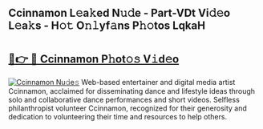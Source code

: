 ## Ccinnamon L𝚎a𝚔ed N𝚞𝚍e - Part-VDt Vi𝚍𝚎o L𝚎a𝚔s - H𝚘𝚝 O𝚗𝚕yf𝚊ns P𝚑𝚘tos LqkaH

# <h2><a href="http://kf47kk6.oniu.top/?m=Ccinnamon">🔗👉 🔴 Ccinnamon P𝚑ot𝚘𝚜 V𝚒d𝚎o</a></h2>

[![Ccinnamon Nu𝚍e𝚜](https://i.imgur.com/0qMVB7G.gif)](http://kf47kk6.oniu.top/?m=Ccinnamon)
Web-based entertainer and digital media artist Ccinnamon, acclaimed for disseminating dance and lifestyle ideas through solo and collaborative dance performances and short videos. Selfless philanthropist volunteer Ccinnamon, recognized for their generosity and dedication to volunteering their time and resources to help others.  
